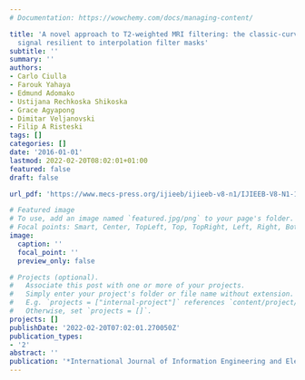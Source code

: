 ```yaml
---
# Documentation: https://wowchemy.com/docs/managing-content/

title: 'A novel approach to T2-weighted MRI filtering: the classic-curvature and the
  signal resilient to interpolation filter masks'
subtitle: ''
summary: ''
authors:
- Carlo Ciulla
- Farouk Yahaya
- Edmund Adomako
- Ustijana Rechkoska Shikoska
- Grace Agyapong
- Dimitar Veljanovski
- Filip A Risteski
tags: []
categories: []
date: '2016-01-01'
lastmod: 2022-02-20T08:02:01+01:00
featured: false
draft: false

url_pdf: 'https://www.mecs-press.org/ijieeb/ijieeb-v8-n1/IJIEEB-V8-N1-1.pdf'

# Featured image
# To use, add an image named `featured.jpg/png` to your page's folder.
# Focal points: Smart, Center, TopLeft, Top, TopRight, Left, Right, BottomLeft, Bottom, BottomRight.
image:
  caption: ''
  focal_point: ''
  preview_only: false

# Projects (optional).
#   Associate this post with one or more of your projects.
#   Simply enter your project's folder or file name without extension.
#   E.g. `projects = ["internal-project"]` references `content/project/deep-learning/index.md`.
#   Otherwise, set `projects = []`.
projects: []
publishDate: '2022-02-20T07:02:01.270050Z'
publication_types:
- '2'
abstract: ''
publication: '*International Journal of Information Engineering and Electronic Business*'
---
```

